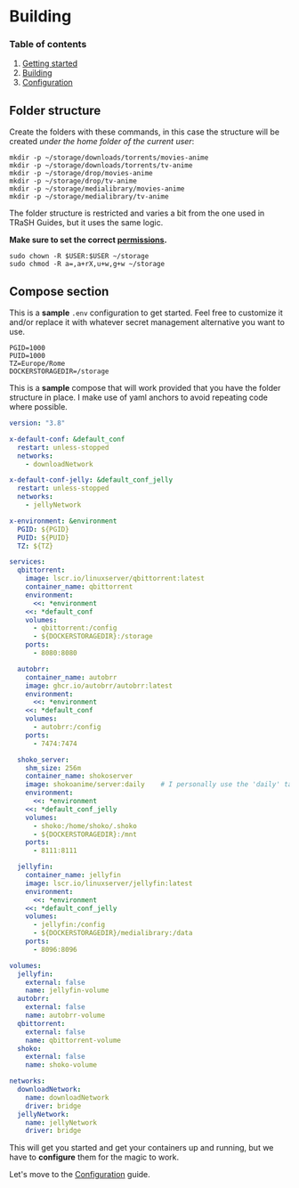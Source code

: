 # Building

### Table of contents
1. [Getting started](getting-started.md)
2. [Building](building.md)
3. [Configuration](configuration.md)

## Folder structure

Create the folders with these commands, in this case the structure will be created _under the home folder of the current user_:

```
mkdir -p ~/storage/downloads/torrents/movies-anime
mkdir -p ~/storage/downloads/torrents/tv-anime
mkdir -p ~/storage/drop/movies-anime
mkdir -p ~/storage/drop/tv-anime
mkdir -p ~/storage/medialibrary/movies-anime
mkdir -p ~/storage/medialibrary/tv-anime
```

The folder structure is restricted and varies a bit from the one used in TRaSH Guides, but it uses the same logic.

**Make sure to set the correct [permissions](https://trash-guides.info/Hardlinks/How-to-setup-for/Docker/#permissions).**

```
sudo chown -R $USER:$USER ~/storage
sudo chmod -R a=,a+rX,u+w,g+w ~/storage
```


## Compose section

This is a **sample** `.env` configuration to get started. Feel free to customize it and/or replace it with whatever secret management alternative you want to use.

```
PGID=1000
PUID=1000
TZ=Europe/Rome
DOCKERSTORAGEDIR=/storage
```

This is a **sample** compose that will work provided that you have the folder structure in place. I make use of yaml anchors to avoid repeating code where possible.

```yaml
version: "3.8"

x-default-conf: &default_conf
  restart: unless-stopped
  networks:
    - downloadNetwork

x-default-conf-jelly: &default_conf_jelly
  restart: unless-stopped
  networks:
    - jellyNetwork

x-environment: &environment
  PGID: ${PGID}
  PUID: ${PUID}
  TZ: ${TZ}

services:
  qbittorrent:
    image: lscr.io/linuxserver/qbittorrent:latest
    container_name: qbittorrent
    environment:
      <<: *environment
    <<: *default_conf
    volumes:
      - qbittorrent:/config
      - ${DOCKERSTORAGEDIR}:/storage
    ports:
      - 8080:8080

  autobrr:
    container_name: autobrr
    image: ghcr.io/autobrr/autobrr:latest
    environment:
      <<: *environment
    <<: *default_conf
    volumes:
      - autobrr:/config
    ports:
      - 7474:7474

  shoko_server:
    shm_size: 256m
    container_name: shokoserver
    image: shokoanime/server:daily    # I personally use the 'daily' tag, but it is unstable so use the 'stable' tag if you want.
    environment:
      <<: *environment
    <<: *default_conf_jelly
    volumes:
      - shoko:/home/shoko/.shoko
      - ${DOCKERSTORAGEDIR}:/mnt
    ports:
      - 8111:8111

  jellyfin:
    container_name: jellyfin
    image: lscr.io/linuxserver/jellyfin:latest
    environment:
      <<: *environment
    <<: *default_conf_jelly
    volumes:
      - jellyfin:/config
      - ${DOCKERSTORAGEDIR}/medialibrary:/data
    ports:
      - 8096:8096

volumes:
  jellyfin:
    external: false
    name: jellyfin-volume
  autobrr:
    external: false
    name: autobrr-volume
  qbittorrent:
    external: false
    name: qbittorrent-volume
  shoko:
    external: false
    name: shoko-volume

networks:
  downloadNetwork:
    name: downloadNetwork
    driver: bridge
  jellyNetwork:
    name: jellyNetwork
    driver: bridge
```

This will get you started and get your containers up and running, but we have to **configure** them for the magic to work.

Let's move to the [Configuration](configuration.md) guide.